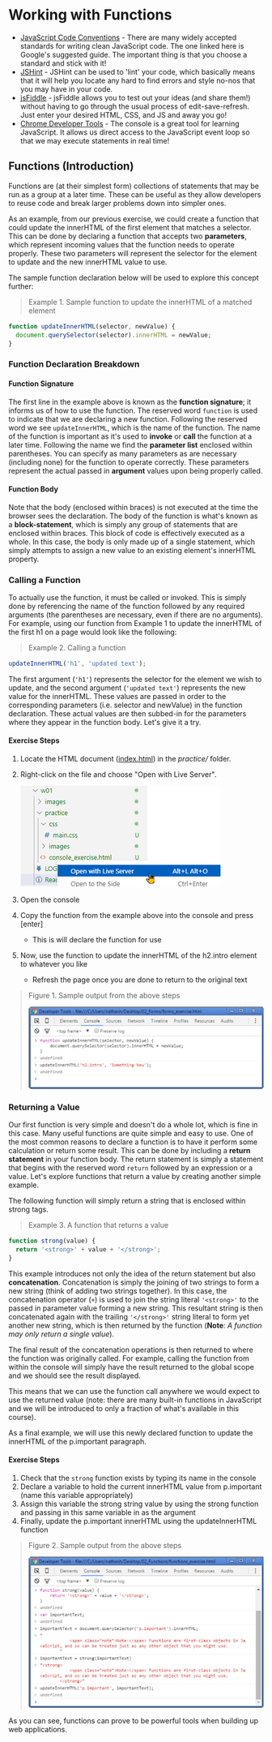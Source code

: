 # Working with Functions

- [JavaScript Code Conventions](https://google.github.io/styleguide/jsguide.html) - There are many widely accepted standards for writing clean JavaScript code. The one linked here is Google's suggested guide. The important thing is that you choose a standard and stick with it!
- [JSHint](http://jshint.com/) - JSHint can be used to 'lint' your code, which basically means that it will help you locate any hard to find errors and style no-nos that you may have in your code.
- [jsFiddle](https://jsfiddle.net/) - jsFiddle allows you to test out your ideas (and share them!) without having to go through the usual process of edit-save-refresh.  Just enter your desired HTML, CSS, and JS and away you go!
- [Chrome Developer Tools](https://developers.google.com/web/tools/chrome-devtools/console/?utm_source=dcc&utm_medium=redirect&utm_campaign=2016q3) - The console is a great tool for learning JavaScript. It allows us direct access to the JavaScript event loop so that we may execute statements in real time!

## Functions (Introduction)

Functions are (at their simplest form) collections of statements that may be run as a group at a later time. These can be useful as they allow developers to reuse code and break larger problems down into simpler ones.

As an example, from our previous exercise, we could create a function that could update the innerHTML of the first element that matches a selector. This can be done by declaring a function that accepts two **parameters**, which represent incoming values that the function needs to operate properly. These two parameters will represent the selector for the element to update and the new innerHTML value to use.

The sample function declaration below will be used to explore this concept further:

> Example 1. Sample function to update the innerHTML of a matched element

```js
function updateInnerHTML(selector, newValue) {
  document.querySelector(selector).innerHTML = newValue;
}
```

### Function Declaration Breakdown

#### Function Signature

The first line in the example above is known as the **function signature**; it informs us of how to use the function. The reserved word `function` is used to indicate that we are declaring a new function. Following the reserved word we see `updateInnerHTML`, which is the name of the function. The name of the function is important as it's used to **invoke** or **call** the function at a later time. Following the name we find the **parameter list** enclosed within parentheses. You can specify as many parameters as are necessary (including none) for the function to operate correctly. These parameters represent the actual passed in **argument** values upon being properly called.

#### Function Body

Note that the body (enclosed within braces) is not executed at the time the browser sees the declaration. The body of the function is what's known as a **block-statement**, which is simply any group of statements that are enclosed within braces. This block of code is effectively executed as a whole. In this case, the body is only made up of a single statement, which simply attempts to assign a new value to an existing element's innerHTML property.

### Calling a Function

To actually use the function, it must be called or invoked. This is simply done by referencing the name of the function followed by any required arguments (the parentheses are necessary, even if there are no arguments). For example, using our function from Example 1 to update the innerHTML of the first h1 on a page would look like the following:

> Example 2. Calling a function

```js
updateInnerHTML('h1', 'updated text');
```

The first argument (`'h1'`) represents the selector for the element we wish to update, and the second
argument (`'updated text'`) represents the new value for the innerHTML. These values are passed in
order to the corresponding parameters (i.e. selector and newValue) in the function declaration. These
actual values are then subbed-in for the parameters where they appear in the function body. Let's give
it a try.

#### Exercise Steps

1. Locate the HTML document ([index.html](./prep/index.html)) in the *practice/* folder.
1. Right-click on the file and choose "Open with Live Server".

    ![](./images/step-1.png)

1. Open the console
1. Copy the function from the example above into the console and press [enter]
    - This is will declare the function for use
1. Now, use the function to update the innerHTML of the h2.intro element to whatever you like
    - Refresh the page once you are done to return to the original text

> Figure 1. Sample output from the above steps
>
> ![](./images/fig.1.png)

### Returning a Value

Our first function is very simple and doesn't do a whole lot, which is fine in this case. Many useful
functions are quite simple and easy to use. One of the most common reasons to declare a function is to
have it perform some calculation or return some result. This can be done by including a **return
statement** in your function body. The return statement is simply a statement that begins with the
reserved word `return` followed by an expression or a value. Let's explore functions that return a value
by creating another simple example.

The following function will simply return a string that is enclosed within strong tags.

> Example 3. A function that returns a value

```js
function strong(value) {
  return '<strong>' + value + '</strong>';
}
```

This example introduces not only the idea of the return statement but also **concatenation**. Concatenation is simply the joining of two strings to form a new string (think of adding two strings together). In this case, the concatenation operator (`+`) is used to join the string literal `'<strong>'` to the passed in parameter value forming a new string. This resultant string is then concatenated again with the trailing `'</strong>'` string literal to form yet another new string, which is then returned by the function (**Note**: *A function may only return a single value*).

The final result of the concatenation operations is then returned to where the function was originally called. For example, calling the function from within the console will simply have the result returned to the global scope and we should see the result displayed.

This means that we can use the function call anywhere we would expect to use the returned value (note: there are many built-in functions in JavaScript and we will be introduced to only a fraction of what's available in this course).

As a final example, we will use this newly declared function to update the innerHTML of the p.important paragraph.

#### Exercise Steps

1. Check that the `strong` function exists by typing its name in the console
1. Declare a variable to hold the current innerHTML value from p.important (name this variable appropriately)
1. Assign this variable the strong string value by using the strong function and passing in this same variable in as the argument
1. Finally, update the p.important innerHTML using the updateInnerHTML function

> Figure 2. Sample output from the above steps
>
> ![](./images/fig.2.png)

As you can see, functions can prove to be powerful tools when building up web applications.
